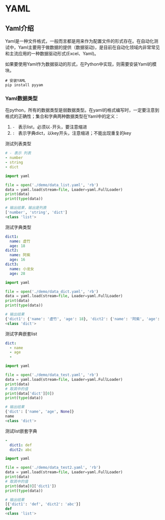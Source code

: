 # YAML

## Yaml介绍

Yaml是一种文件格式，一般而言都是用来作为配置文件的形式存在。在自动化测试中，Yaml主要用于做数据的提供（数据驱动)，是目前在自动化领域内非常常见和主流应用的一种数据驱动形式(Excel、Yaml)。

如果要使用Yaml作为数据驱动的形式，在Python中实现，则需要安装Yaml的模块。

```
# 安装YAML
pip install pyyam
```

### Yaml数据类型

在python，所有的数据类型是弱数据类型。在yaml的格式编写时，一定要注意到格式的正确性；集合和字典两种数据类型在Yaml中的定义：

1. `- ` 表示list，必须以`-`开头，要注意缩进
2. `: ` 表示字典dict，以key开头，注意缩进；不能出现重复的key

测试列表类型

```yaml
# - 表示 列表
- number
- string
- dict
```

```python
import yaml

file = open('./demo/data_list.yaml', 'rb')
data = yaml.load(stream=file, Loader=yaml.FullLoader)
print(data)
print(type(data))

# 输出结果，输出是列表
['number', 'string', 'dict']
<class 'list'>
```

测试字典类型

```yaml
dict1:
  name: 虚竹
  age: 18
dict2:
  name: 阿紫
  age: 16
dict3:
  name: 小龙女
  age: 28
```

```python
import yaml

file = open('./demo/data_dict.yaml', 'rb')
data = yaml.load(stream=file, Loader=yaml.FullLoader)
print(data)
print(type(data))

# 输出结果
{'dict1': {'name': '虚竹', 'age': 18}, 'dict2': {'name': '阿紫', 'age': 16}, 'dict3': {'name': '小龙女', 'age': 28}}
<class 'dict'>
```

测试字典嵌套list

```yaml
dict:
  - name
  - age
  -
```

```python
import yaml

file = open('./demo/data_test.yaml', 'rb')
data = yaml.load(stream=file, Loader=yaml.FullLoader)
print(data)
# 取其中的值
print(data['dict'][0])
print(type(data))

# 输出结果
{'dict': ['name', 'age', None]}
name
<class 'dict'>
```

测试list嵌套字典

```yaml
-
  dict1: def
  dict2: abc
```

```python
import yaml

file = open('./demo/data_test2.yaml', 'rb')
data = yaml.load(stream=file, Loader=yaml.FullLoader)
print(data)
# 取其中的值
print(data[0]['dict1'])
print(type(data))

# 输出结果
[{'dict1': 'def', 'dict2': 'abc'}]
def
<class 'list'>
```

